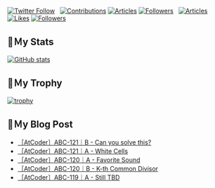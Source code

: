 [![Twitter Follow](https://img.shields.io/twitter/follow/hyperdb?label=twitter&logo=twitter&style=plastic)](https://twitter.com/hyperdb)
&nbsp;
[![Contributions](https://badgen.org/img/qiita/hyperdb/contributions?style=plastic)](https://qiita.com/hyperdb)
[![Articles](https://badgen.org/img/qiita/hyperdb/articles?style=plastic)](https://qiita.com/hyperdb)
[![Followers](https://badgen.org/img/qiita/hyperdb/followers?style=plastic)](https://qiita.com/hyperdb)
&nbsp;
[![Articles](https://badgen.org/img/zenn/hyperdb/articles)](https://zenn.dev/hyperdb)
[![Likes](https://badgen.org/img/zenn/hyperdb/likes?style=plastic)](https://zenn.dev/hyperdb)
[![Followers](https://badgen.org/img/zenn/hyperdb/followers?style=plastic)](https://zenn.dev/hyperdb)

## 🔖Ｍy Stats

[![GitHub stats](https://github-readme-stats-eight-theta.vercel.app/api?username=hyperdb&theme=radical&count_private=true&show_icons=true)](https://github.com/anuraghazra/github-readme-stats)

## 🔖Ｍy Trophy

[![trophy](https://github-profile-trophy.vercel.app/?username=hyperdb&theme=onedark)](https://github.com/ryo-ma/github-profile-trophy)

## 🔖Ｍy Blog Post

<!-- BLOG-POST-LIST:START -->
- [［AtCoder］ABC-121｜B - Can you solve this?](https://zenn.dev/hyperdb/articles/803ab1609a25a9)
- [［AtCoder］ABC-121｜A - White Cells](https://zenn.dev/hyperdb/articles/4bb87b606c6c0b)
- [［AtCoder］ABC-120｜A - Favorite Sound](https://zenn.dev/hyperdb/articles/f70cb08294ab1f)
- [［AtCoder］ABC-120｜B - K-th Common Divisor](https://zenn.dev/hyperdb/articles/0dc55425b6fad9)
- [［AtCoder］ABC-119｜A - Still TBD](https://zenn.dev/hyperdb/articles/d681573c4b9f9e)
<!-- BLOG-POST-LIST:END -->

